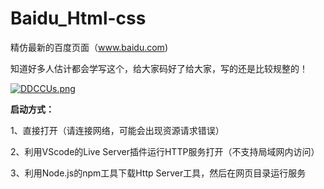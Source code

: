 # Baidu_Html-css
精仿最新的百度页面（www.baidu.com)

知道好多人估计都会学写这个，给大家码好了给大家，写的还是比较规整的！

[![DDCCUs.png](https://s3.ax1x.com/2020/11/27/DDCCUs.png)](https://imgchr.com/i/DDCCUs)

**启动方式：**

1、直接打开（请连接网络，可能会出现资源请求错误）

2、利用VScode的Live Server插件运行HTTP服务打开（不支持局域网内访问）

3、利用Node.js的npm工具下载Http Server工具，然后在网页目录运行服务
